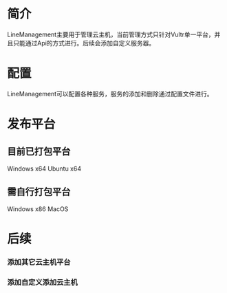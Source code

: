 # 简介
LineManagement主要用于管理云主机，当前管理方式只针对Vultr单一平台，并且只能通过Api的方式进行。后续会添加自定义服务器。

# 配置
LineManagement可以配置各种服务，服务的添加和删除通过配置文件进行。

# 发布平台
## 目前已打包平台
Windows x64
Ubuntu x64
## 需自行打包平台
Windows x86
MacOS

# 后续
### 添加其它云主机平台
### 添加自定义添加云主机
